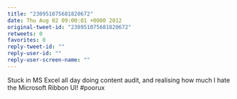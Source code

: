 ```yaml
---
title: "230951075681820672"
date: Thu Aug 02 09:00:01 +0000 2012
original-tweet-id: "230951075681820672"
retweets: 0
favorites: 0
reply-tweet-id: ""
reply-user-id: ""
reply-user-screen-name: ""
---
```

Stuck in MS Excel all day doing content audit, and realising how much I hate the Microsoft Ribbon UI! #poorux
